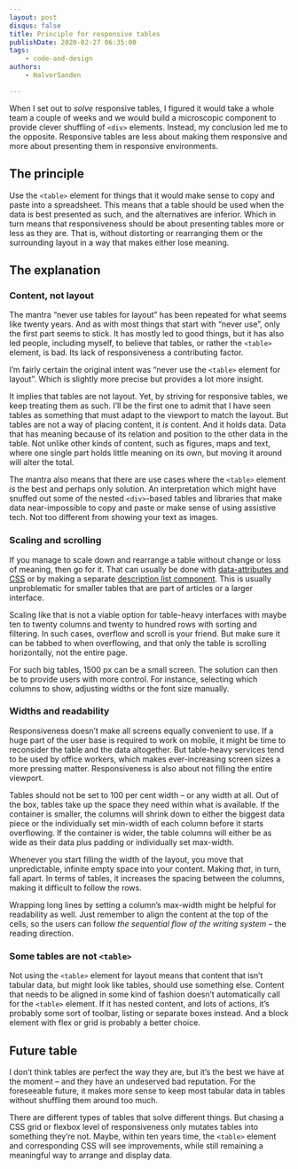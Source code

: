 ```yaml
---
layout: post
disqus: false
title: Principle for responsive tables
publishDate: 2020-02-27 06:35:00
tags: 
    - code-and-design
authors:
    - HalvorSanden

---
```


When I set out to _solve_ responsive tables, I figured it would take a whole team a couple of weeks and we would build a microscopic component to provide clever shuffling of `<div>` elements. Instead, my conclusion led me to the opposite. Responsive tables are less about making them responsive and more about presenting them in responsive environments.

## The principle
Use the `<table>` element for things that it would make sense to copy and paste into a spreadsheet. This means that a table should be used when the data is best presented as such, and the alternatives are inferior. Which in turn means that responsiveness should be about presenting tables more or less as they are. That is, without distorting or rearranging them or the surrounding layout in a way that makes either lose meaning.

## The explanation

### Content, not layout
The mantra “never use tables for layout” has been repeated for what seems like twenty years. And as with most things that start with “never use”, only the first part seems to stick. It has mostly led to good things, but it has also led people, including myself, to believe that tables, or rather the `<table>` element, is bad. Its lack of responsiveness a contributing factor.

I’m fairly certain the original intent was “never use the `<table>` element for layout”. Which is slightly more precise but provides a lot more insight.

It implies that tables are not layout. Yet, by striving for responsive tables, we keep treating them as such. I’ll be the first one to admit that I have seen tables as something that must adapt to the viewport to match the layout. But tables are not a way of placing content, it _is_ content. And it holds data. Data that has meaning because of its relation and position to the other data in the table. Not unlike other kinds of content, such as figures, maps and text, where one single part holds little meaning on its own, but moving it around will alter the total.

The mantra also means that there are use cases where the `<table>` element _is_ the best and perhaps only solution. An interpretation which might have snuffed out some of the nested `<div>`-based tables and libraries that make data near-impossible to copy and paste or make sense of using assistive tech. Not too different from showing your text as images.

### Scaling and scrolling
If you manage to scale down and rearrange a table without change or loss of meaning, then go for it. That can usually be done with [data-attributes and CSS](https://codepen.io/hwsanden/pen/1c8fe97dbdb17cbf176bae10023b9274) or by making a separate [description list component](https://inclusive-components.design/data-tables/). This is usually unproblematic for smaller tables that are part of articles or a larger interface.

Scaling like that is not a viable option for table-heavy interfaces with maybe ten to twenty columns and twenty to hundred rows with sorting and filtering. In such cases, overflow and scroll is your friend. But make sure it can be tabbed to when overflowing, and that only the table is scrolling horizontally, not the entire page.

For such big tables, 1500 px can be a small screen. The solution can then be to provide users with more control. For instance, selecting which columns to show, adjusting widths or the font size manually.

### Widths and readability
Responsiveness doesn’t make all screens equally convenient to use. If a huge part of the user base is required to work on mobile, it might be time to reconsider the table and the data altogether. But table-heavy services tend to be used by office workers, which makes ever-increasing screen sizes a more pressing matter. Responsiveness is also about not filling the entire viewport. 

Tables should not be set to 100 per cent width – or any width at all. Out of the box, tables take up the space they need within what is available. If the container is smaller, the columns will shrink down to either the biggest data piece or the individually set min-width of each column before it starts overflowing. If the container is wider, the table columns will either be as wide as their data plus padding or individually set max-width. 

Whenever you start filling the width of the layout, you move that unpredictable, infinite empty space into your content. Making _that_, in turn, fall apart. In terms of tables, it increases the spacing between the columns, making it difficult to follow the rows.

Wrapping long lines by setting a column’s max-width might be helpful for readability as well. Just remember to align the content at the top of the cells, so the users can follow _the sequential flow of the writing system_ – the reading direction.

### Some tables are not `<table>`
Not using the `<table>` element for layout means that content that isn’t tabular data, but might look like tables, should use something else. Content that needs to be aligned in some kind of fashion doesn’t automatically call for the `<table>` element. If it has nested content, and lots of actions, it’s probably some sort of toolbar, listing or separate boxes instead. And a block element with flex or grid is probably a better choice.

## Future table
I don’t think tables are perfect the way they are, but it’s the best we have at the moment – and they have an undeserved bad reputation. For the foreseeable future, it makes more sense to keep most tabular data in tables without shuffling them around too much. 

There are different types of tables that solve different things. But chasing a CSS grid or flexbox level of responsiveness only mutates tables into something they’re not. Maybe, within ten years time, the `<table>` element and corresponding CSS will see improvements, while still remaining a meaningful way to arrange and display data.
